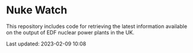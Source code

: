 # Nuke Watch

This repository includes code for retrieving the latest information available on the output of EDF nuclear power plants in the UK.

Last updated: 2023-02-09 10:08